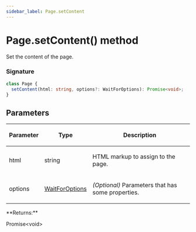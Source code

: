 ```yaml
---
sidebar_label: Page.setContent
---
```


# Page.setContent() method

Set the content of the page.

### Signature

```typescript
class Page {
  setContent(html: string, options?: WaitForOptions): Promise<void>;
}
```

## Parameters

<table><thead><tr><th>

Parameter

</th><th>

Type

</th><th>

Description

</th></tr></thead>
<tbody><tr><td>

html

</td><td>

string

</td><td>

HTML markup to assign to the page.

</td></tr>
<tr><td>

options

</td><td>

[WaitForOptions](./puppeteer.waitforoptions.md)

</td><td>

_(Optional)_ Parameters that has some properties.

</td></tr>
</tbody></table>
**Returns:**

Promise&lt;void&gt;
